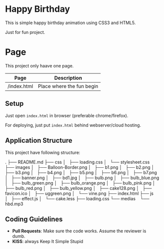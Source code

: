 # **Happy Birthday**

This is simple happy birthday animation using CSS3 and HTML5.

Just for fun project.

# Page

This project only haave one page.

| Page | Description |
|------|-------------|
| /index.html | Place where the fun begin |

## Setup

Just open `index.html` in browser (preferable chrome/firefox).

For deploying, just put `index.html` behind webserver/cloud hosting.

## Application Structure

This project have following structure:

.
├── README.md
├── css
│   ├── loading.css
│   └── stylesheet.css
├── images
│   ├── Balloon-Border.png
│   ├── b1.png
│   ├── b2.png
│   ├── b3.png
│   ├── b4.png
│   ├── b5.png
│   ├── b6.png
│   ├── b7.png
│   ├── banner.png
│   ├── bd1.jpg
│   ├── bulb.png
│   ├── bulb_blue.png
│   ├── bulb_green.png
│   ├── bulb_orange.png
│   ├── bulb_pink.png
│   ├── bulb_red.png
│   ├── bulb_yellow.png
│   ├── cake128.png
│   ├── favicon.ico
│   ├── uggreen.png
│   └── vine.png
├── index.html
├── js
│   ├──  effect.js
│   └── cake.less
├── loading.css
└── medias
      └── hbd.mp3


## Coding Guidelines

- **Pull Requests**: Make sure the code works. Assume the reviewer is dumb.
- **KISS**: always Keep It Simple Stupid
